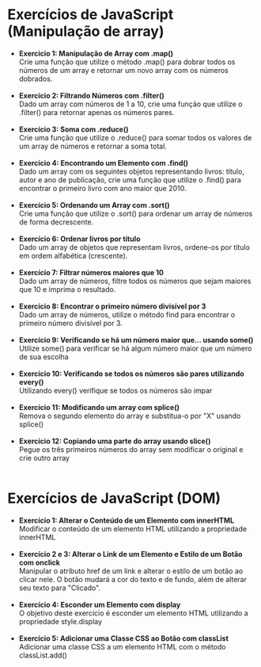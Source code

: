 # Exercícios de JavaScript (Manipulação de array)

* **Exercicio 1: Manipulação de Array com .map()** <br>
  Crie uma função que utilize o método .map() para dobrar todos os números de um array e retornar um novo array com os números dobrados.<br><br>
* **Exercício 2: Filtrando Números com .filter()** <br>
   Dado um array com números de 1 a 10, crie uma função que utilize o .filter() para retornar apenas os números pares.<br><br>
* **Exercício 3: Soma com .reduce()** <br>
   Crie uma função que utilize o .reduce() para somar todos os valores de um array de números e retornar a soma total.<br><br>
*  **Exercício 4: Encontrando um Elemento com .find()** <br>
   Dado um array com os seguintes objetos representando livros: título, autor e ano de publicação, crie uma função que utilize o .find() para encontrar o primeiro livro com ano maior que 2010.<br><br>
*  **Exercício 5: Ordenando um Array com .sort()** <br>
   Crie uma função que utilize o .sort() para ordenar um array de números de forma decrescente.<br><br>
*  **Exercício 6: Ordenar livros por título**<br>
  Dado um array de objetos que representam livros, ordene-os por título em ordem alfabética (crescente).<br><br>
*  **Exercício 7: Filtrar números maiores que 10**<br>
  Dado um array de números, filtre todos os números que sejam maiores que 10 e imprima o resultado.<br><br>
*  **Exercício 8: Encontrar o primeiro número divisível por 3**<br>
  Dado um array de números, utilize o método find para encontrar o primeiro número divisível por 3.<br><br>
*  **Exercício 9: Verificando se há um número maior que... usando some()**<br>
  Utilize some() para verificar se há algum número maior que um número de sua escolha<br><br>
*  **Exercício 10: Verificando se todos os números são pares utilizando every()**<br>
  Utilizando every() verifique se todos os números são impar<br><br>
*  **Exercício 11: Modificando um array com splice()**<br>
  Remova o segundo elemento do array e substitua-o por "X" usando splice()<br><br>
*  **Exercício 12: Copiando uma parte do array usando slice()**<br>
  Pegue os três primeiros números do array sem modificar o original e crie outro array<br><br>

  # Exercícios de JavaScript (DOM)

  *  **Exercício 1: Alterar o Conteúdo de um Elemento com innerHTML**<br>
  Modificar o conteúdo de um elemento HTML utilizando a propriedade innerHTML<br><br>
  *  **Exercício 2 e 3: Alterar o Link de um Elemento e Estilo de um Botão com onclick**<br>
  Manipular o atributo href de um link e alterar o estilo de um botão ao clicar nele. O botão mudará a cor do texto e de fundo, além de alterar seu texto para "Clicado".<br><br>
  *  **Exercício 4: Esconder um Elemento com display**<br>
  O objetivo deste exercício é esconder um elemento HTML utilizando a propriedade style.display<br><br>
  *  **Exercício 5: Adicionar uma Classe CSS ao Botão com classList**<br>
  Adicionar uma classe CSS a um elemento HTML com o método classList.add()<br><br>
